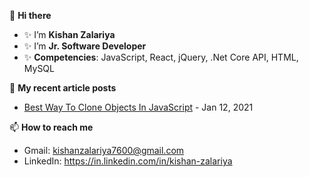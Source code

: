 👋 <strong>Hi there</strong>
- ✨ I’m <strong>Kishan Zalariya</strong>
- ✨ I’m <strong>Jr. Software Developer</strong>
- ✨ <strong>Competencies</strong>: JavaScript, React, jQuery, .Net Core API, HTML, MySQL

📜 <strong>My recent article posts</strong>
- <a href="https://www.c-sharpcorner.com/article/best-way-to-clone-objects-in-javascript2/" rel="nofollow">Best Way To Clone Objects In JavaScript</a> - Jan 12, 2021

📫 <strong>How to reach me</strong><br>
- Gmail: kishanzalariya7600@gmail.com
- LinkedIn: https://in.linkedin.com/in/kishan-zalariya
